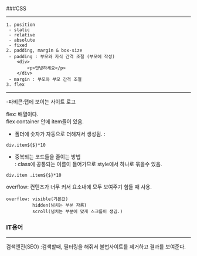 ###CSS

---
```
1. position
 - static
 - relative
 - absolute
 - fixed
2. padding, margin & box-size
 - padding : 부모와 자식 간격 조절 (부모에 작성)
    <div>
        <p>안녕하세요</p>
    </div>
 - margin : 부모와 부모 간격 조절
3. flex
```
---

-파비콘:탭에 보이는 사이트 로고

flex: 배열이다.  
 flex container 안에 item들이 있음.

- 폴더에 숫자가 자동으로 더해져서 생성됨.
: 
```
div.item${$}*10
```
- 중복되는 코드들을 줄이는 방법  
: class에 공통되는 이름이 들어가므로 style에서 하나로 묶을수 있음.
```
div.item .item${$}*10
```


overflow: 컨텐츠가 너무 커서 요소내에 모두 보여주기 힘들 때 사용.
```
overflow: visible(기본값)  
          hidden(넘치는 부분 자름)  
          scroll(넘치는 부분에 맞게 스크롤이 생김.)  
```

### IT용어  
---
검색엔진(SEO)
:검색할때, 필터링을 해줘서 불법사이트를 제거하고 결과를 보여준다.